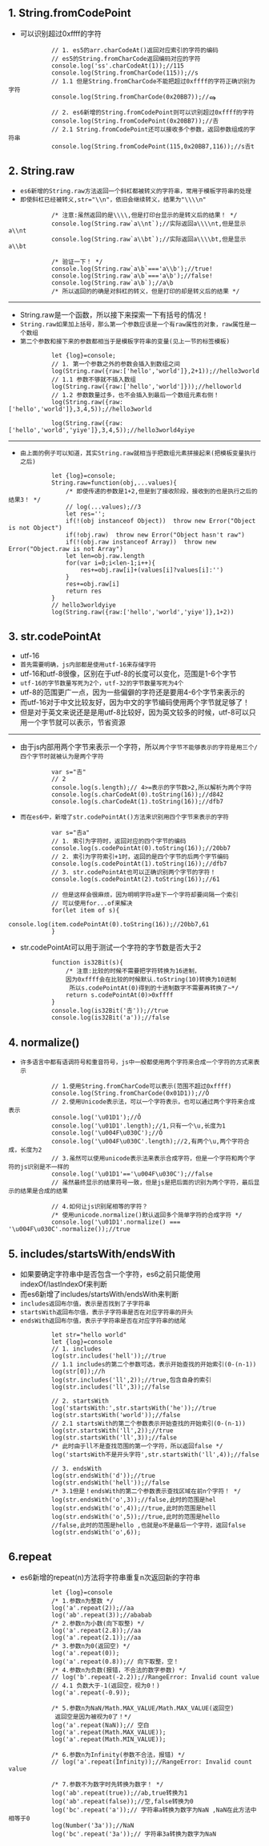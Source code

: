 ## 1. String.fromCodePoint
* 可以识别超过0xffff的字符
```
			// 1. es5的arr.charCodeAt()返回对应索引的字符的编码
			// es5的String.fromCharCode返回编码对应的字符
			console.log('ss'.charCodeAt(1));//115
			console.log(String.fromCharCode(115));//s
			// 1.1 但是String.fromCharCode不能把超过0xffff的字符正确识别为字符
			console.log(String.fromCharCode(0x20BB7));//ஷ
			
			// 2. es6新增的String.fromCodePoint则可以识别超过0xffff的字符
			console.log(String.fromCodePoint(0x20BB7));//𠮷
			// 2.1 String.fromCodePoint还可以接收多个参数，返回参数组成的字符串
			console.log(String.fromCodePoint(115,0x20BB7,116));//s𠮷t
```

## 2. String.raw
* `es6新增的String.raw方法返回一个斜杠都被转义的字符串，常用于模板字符串的处理`
* `即使斜杠已经被转义,str="\\n"，依旧会继续转义，结果为"\\\\n"`
```
			/* 注意:虽然返回的是\\\\,但是打印台显示的是转义后的结果！ */
			console.log(String.raw`a\\nt`);//实际返回a\\\\nt,但是显示a\\nt
			console.log(String.raw`a\\bt`);//实际返回a\\\\bt,但是显示a\\bt
			
			/* 验证一下！ */
			console.log(String.raw`a\b`==='a\\b');//true!
			console.log(String.raw`a\b`==='a\b');//false!
			console.log(String.raw`a\b`);//a\b
			/* 所以返回的的确是对斜杠的转义，但是打印的却是转义后的结果 */
```
---
* String.raw是一个函数，所以接下来探索一下有括号的情况！
* `String.raw如果加上括号，那么第一个参数应该是一个有raw属性的对象，raw属性是一个数组`
* `第二个参数和接下来的参数都相当于是模板字符串的变量(见上一节的标签模板)`
```
			let {log}=console;
			// 1. 第一个参数之外的参数会插入到数组之间
			log(String.raw({raw:['hello','world']},2+1));//hello3world
			// 1.1 参数不够就不插入数组
			log(String.raw({raw:['hello','world']}));//helloworld
			// 1.2 参数数量过多，也不会插入到最后一个数组元素右侧！
			log(String.raw({raw:['hello','world']},3,4,5));//hello3world
			
			log(String.raw({raw:['hello','world','yiye']},3,4,5));//hello3world4yiye
```
---
* `由上面的例子可以知道，其实String.raw就相当于把数组元素拼接起来(把模板变量执行之后)`
```
			let {log}=console;
			String.raw=function(obj,...values){
				/* 即使传递的参数是1+2,但是到了接收阶段，接收到的也是执行之后的结果3！ */
				// log(...values);//3
				let res='';
				if(!(obj instanceof Object))  throw new Error("Object is not Object")
				if(!obj.raw)  throw new Error("Object hasn't raw")
				if(!(obj.raw instanceof Array))  throw new Error("Object.raw is not Array")
				let len=obj.raw.length
				for(var i=0;i<len-1;i++){
					res+=obj.raw[i]+(values[i]?values[i]:'')
				}
				res+=obj.raw[i]
				return res
			}
			// hello3worldyiye
			log(String.raw({raw:['hello','world','yiye']},1+2))
```


## 3. str.codePointAt
* utf-16
* `首先需要明确，js内部都是使用utf-16来存储字符`
* utf-16和utf-8很像，区别在于utf-8的长度可以变化，范围是1-6个字节
* `utf-16的字节数量写死为2个，utf-32的字节数量写死为4个`
* utf-8的范围更广一点，因为一些偏僻的字符还是要用4-6个字节来表示的
* 而utf-16对于中文比较友好，因为中文的字节编码使用两个字节就足够了！
* 但是对于英文来说还是是用utf-8比较好，因为英文较多的时候，utf-8可以只用一个字节就可以表示，节省资源
---
* 由于js内部用两个字节来表示一个字符，所以`两个字节不能够表示的字符是用三个/四个字节时就被认为是两个字符`
```
			var s="𠮷"
			// 2
			console.log(s.length);// 4>=表示的字节数>2,所以解析为两个字符
			console.log(s.charCodeAt(0).toString(16));//d842
			console.log(s.charCodeAt(1).toString(16));//dfb7
```
* `而在es6中，新增了str.codePointAt()方法来识别用四个字节来表示的字符`
```
			var s="𠮷a"
			// 1. 索引为字符时，返回对应的四个字节的编码
			console.log(s.codePointAt(0).toString(16));//20bb7
			// 2. 索引为字符索引+1时，返回的是四个字节的后两个字节编码
			console.log(s.codePointAt(1).toString(16));//dfb7
			// 3. str.codePointAt也可以正确识别两个字节的字符！
			console.log(s.codePointAt(2).toString(16));//61
			
			// 但是这样会很麻烦，因为明明字符a是下一个字符却要间隔一个索引
			// 可以使用for...of来解决
			for(let item of s){
				console.log(item.codePointAt(0).toString(16));//20bb7,61
			}
```
* str.codePointAt可以用于测试一个字符的字节数是否大于2
```
			function is32Bit(s){
				/* 注意:比较的时候不需要把字符转换为16进制，
				因为0xffff会在比较的时候默认.toString(10)转换为10进制
				 所以s.codePointAt(0)得到的十进制数字不需要再转换了~*/
				return s.codePointAt(0)>0xffff
			}
			console.log(is32Bit('𠮷'));//true
			console.log(is32Bit('a'));//false
```

## 4. normalize()
* `许多语言中都有语调符号和重音符号，js中一般都使用两个字符来合成一个字符的方式来表示`
```
			// 1.使用String.fromCharCode可以表示(范围不超过0xffff)
			console.log(String.fromCharCode(0x01D1));//Ǒ
			// 2.使用Unicode表示法，可以一个字符表示，也可以通过两个字符来合成表示
			console.log('\u01D1');//Ǒ
			console.log('\u01D1'.length);//1,只有一个\u,长度为1
			console.log('\u004F\u030C');//Ǒ
			console.log('\u004F\u030C'.length);//2,有两个\u,两个字符合成，长度为2
			// 3.虽然可以使用unicode表示法来表示合成字符，但是一个字符和两个字符的js识别是不一样的
			console.log('\u01D1'=='\u004F\u030C');//false
			// 虽然最终显示的结果符号一致，但是js是把后面的识别为两个字符，最后显示的结果是合成的结果
			
			// 4.如何让js识别尾相等的字符？
			/* 使用unicode.normalize()默认返回多个简单字符的合成字符 */
			console.log('\u01D1'.normalize() === '\u004F\u030C'.normalize());//true
```

## 5. includes/startsWith/endsWith
* 如果要确定字符串中是否包含一个字符，es6之前只能使用indexOf/lastIndexOf来判断
* 而es6新增了includes/startsWith/endsWith来判断
* `includes返回布尔值，表示是否找到了子字符串`
* `startsWith返回布尔值，表示子字符串是否在对应字符串的开头`
* `endsWith返回布尔值，表示子字符串是否在对应字符串的结尾`
```
			let str="hello world"
			let {log}=console
			// 1. includes
			log(str.includes('hell'));//true
			// 1.1 includes的第二个参数可选，表示开始查找的开始索引(0-(n-1))
			log(str[0]);//h 
			log(str.includes('ll',2));//true,包含自身的索引
			log(str.includes('ll',3));//false 
			
			// 2. startsWith
			log('startsWith:',str.startsWith('he'));//true
			log(str.startsWith('world'));//false
			// 2.1 startsWith的第二个参数表示开始查找的开始索引(0-(n-1))
			log(str.startsWith('ll',2));//true
			log(str.startsWith('ll',3));//false
			/* 此时由于ll不是查找范围的第一个字符，所以返回false */
			log('startsWith不是开头字符',str.startsWith('ll',4));//false
			
			// 3. endsWith 
			log(str.endsWith('d'));//true
			log(str.endsWith('hell'));//false
			/* 3.1但是！endsWith的第二个参数表示查找区域在前n个字符！ */
			log(str.endsWith('o',3));//false,此时的范围是hel
			log(str.endsWith('o',4));//true,此时的范围是hell
			log(str.endsWith('o',5));//true,此时的范围是hello
			//false,此时的范围是hello ,也就是o不是最后一个字符，返回false
			log(str.endsWith('o',6));
```

## 6.repeat
* es6新增的repeat(n)方法将字符串重复n次返回新的字符串
```
			let {log}=console
			/* 1.参数n为整数 */
			log('a'.repeat(2));//aa 
			log('ab'.repeat(3));//ababab
			/* 2.参数n为小数(向下取整) */
			log('a'.repeat(2.8));//aa
			log('a'.repeat(2.1));//aa
			/* 3.参数n为0(返回空) */
			log('a'.repeat(0));
			log('a'.repeat(0.8));// 向下取整，空！
			/* 4.参数n为负数(报错，不合法的数字参数) */
			// log('b'.repeat(-2.2));//RangeError: Invalid count value
			// 4.1 负数大于-1(返回空，视为0！)
			log('a'.repeat(-0.9));
			
			/* 5.参数n为NaN/Math.MAX_VALUE/Math.MAX_VALUE(返回空)
			 返回空是因为被视为0了！*/
			log('a'.repeat(NaN));// 空白
			log('a'.repeat(Math.MAX_VALUE));
			log('a'.repeat(Math.MIN_VALUE));
			
			/* 6.参数n为Infinity(参数不合法，报错) */
			// log('a'.repeat(Infinity));//RangeError: Invalid count value

			/* 7.参数不为数字时先转换为数字！ */
			log('ab'.repeat(true));//ab,true转换为1
			log('ab'.repeat(false));//空,false转换为0
			log('bc'.repeat('a'));// 字符串a转换为数字为NaN ,NaN在此方法中相等于0
			log(Number('3a'));//NaN
			log('bc'.repeat('3a'));// 字符串3a转换为数字为NaN
```

